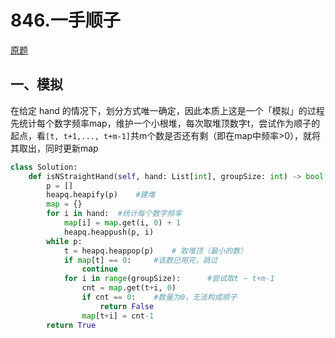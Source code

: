 # 846.一手顺子
[原题](https://leetcode-cn.com/problems/hand-of-straights/)

## 一、模拟

在给定 hand 的情况下，划分方式唯一确定，因此本质上这是一个「模拟」的过程
先统计每个数字频率map，维护一个小根堆，每次取堆顶数字t，尝试作为顺子的起点，看`[t, t+1,..., t+m-1]`共m个数是否还有剩（即在map中频率>0），就将其取出，同时更新map

```python
class Solution:
    def isNStraightHand(self, hand: List[int], groupSize: int) -> bool:
        p = []
        heapq.heapify(p)    #建堆
        map = {}
        for i in hand:  #统计每个数字频率 
            map[i] = map.get(i, 0) + 1
            heapq.heappush(p, i)
        while p:
            t = heapq.heappop(p)    # 取堆顶（最小的数）
            if map[t] == 0: 	#该数已用完，跳过
                continue
            for i in range(groupSize):  	#尝试取t ~ t+m-1
                cnt = map.get(t+i, 0)
                if cnt == 0:    #数量为0，无法构成顺子
                    return False
                map[t+i] = cnt-1
        return True
```

